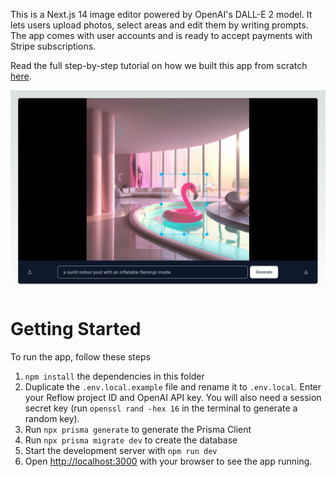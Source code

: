 This is a Next.js 14 image editor powered by OpenAI's DALL-E 2 model. It lets users upload photos, select areas and edit them by writing prompts. The app comes with user accounts and is ready to accept payments with Stripe subscriptions.

Read the full step-by-step tutorial on how we built this app from scratch [here](https://reflowhq.com/learn/image-editor-dall-e-next).

![Image Editor](image-editor.jpg)

# Getting Started

To run the app, follow these steps

1. `npm install` the dependencies in this folder
2. Duplicate the `.env.local.example` file and rename it to `.env.local`. Enter your Reflow project ID and OpenAI API key. You will also need a session secret key (run `openssl rand -hex 16` in the terminal to generate a random key).
3. Run `npx prisma generate` to generate the Prisma Client
4. Run `npx prisma migrate dev` to create the database
5. Start the development server with `npm run dev`
6. Open [http://localhost:3000](http://localhost:3000) with your browser to see the app running.

